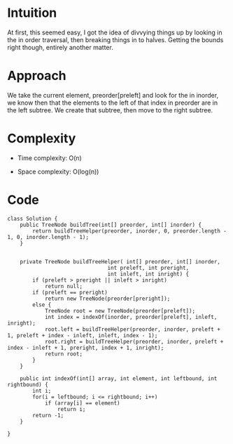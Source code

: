 # Intuition
At first, this seemed easy, I got the idea of divvying things up by looking in the in order traversal, then breaking things in to halves. Getting the bounds right though, entirely another matter.

# Approach
We take the current element, preorder[preleft] and look for the in inorder, we know then that the elements to the left of that index in preorder are in the left subtree. We create that subtree, then move to the right subtree.

# Complexity
- Time complexity: O(n)

- Space complexity: O(log(n))

# Code
```
class Solution {
    public TreeNode buildTree(int[] preorder, int[] inorder) {
        return buildTreeHelper(preorder, inorder, 0, preorder.length - 1, 0, inorder.length - 1);
    }

    
    private TreeNode buildTreeHelper( int[] preorder, int[] inorder, 
                                int preleft, int preright, 
                                int inleft, int inright) {
        if (preleft > preright || inleft > inright)
            return null;
        if (preleft == preright)
            return new TreeNode(preorder[preright]);
        else {
            TreeNode root = new TreeNode(preorder[preleft]);
            int index = indexOf(inorder, preorder[preleft], inleft, inright);
            root.left = buildTreeHelper(preorder, inorder, preleft + 1, preleft + index - inleft, inleft, index - 1);
            root.right = buildTreeHelper(preorder, inorder, preleft + index - inleft + 1, preright, index + 1, inright);
            return root;
        }
    }

    public int indexOf(int[] array, int element, int leftbound, int rightbound) {
        int i;
        for(i = leftbound; i <= rightbound; i++)
            if (array[i] == element)
                return i;
        return -1;
    }

}
```